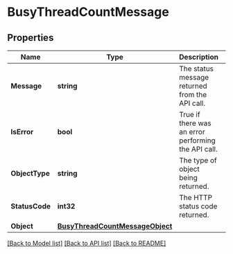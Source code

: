 # BusyThreadCountMessage

## Properties

Name | Type | Description | Notes
------------ | ------------- | ------------- | -------------
**Message** | **string** | The status message returned from the API call. | [optional] 
**IsError** | **bool** | True if there was an error performing the API call. | [optional] 
**ObjectType** | **string** | The type of object being returned. | [optional] 
**StatusCode** | **int32** | The HTTP status code returned. | [optional] 
**Object** | [**BusyThreadCountMessageObject**](BusyThreadCountMessage_object.md) |  | [optional] 

[[Back to Model list]](../README.md#documentation-for-models) [[Back to API list]](../README.md#documentation-for-api-endpoints) [[Back to README]](../README.md)


